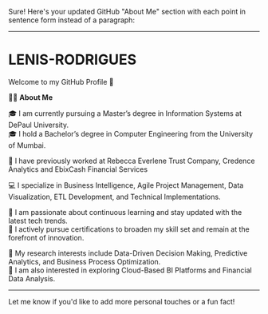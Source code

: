 Sure! Here's your updated GitHub "About Me" section with each point in sentence form instead of a paragraph:

---

# LENIS-RODRIGUES  
Welcome to my GitHub Profile 👋

👩‍💼 **About Me**

🎓 I am currently pursuing a Master’s degree in Information Systems at DePaul University.  
🎓 I hold a Bachelor’s degree in Computer Engineering from the University of Mumbai.

💼 I have previously worked at Rebecca Everlene Trust Company, Credence Analytics and EbixCash Financial Services

💻 I specialize in Business Intelligence, Agile Project Management, Data Visualization, ETL Development, and Technical Implementations.

🌱 I am passionate about continuous learning and stay updated with the latest tech trends.  
🌱 I actively pursue certifications to broaden my skill set and remain at the forefront of innovation.

🧠 My research interests include Data-Driven Decision Making, Predictive Analytics, and Business Process Optimization.  
🧠 I am also interested in exploring Cloud-Based BI Platforms and Financial Data Analysis.

---

Let me know if you'd like to add more personal touches or a fun fact!
